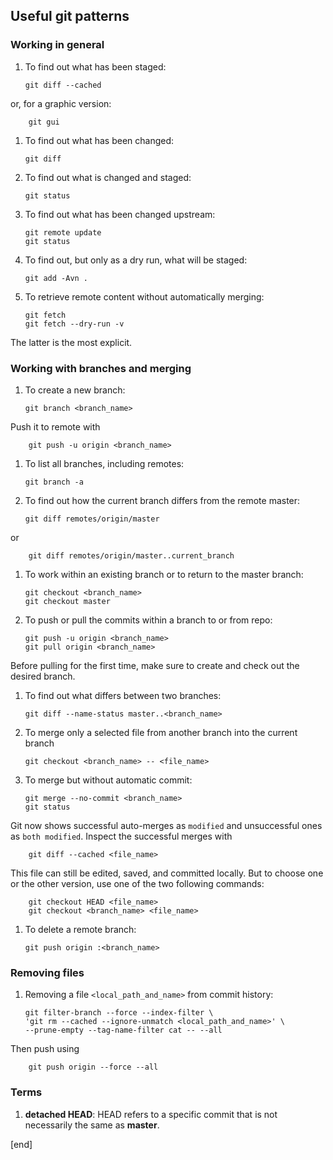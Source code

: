 ## Useful git patterns

### Working in general

 1. To find out what has been staged:

        git diff --cached

   or, for a graphic version:

        git gui

 1. To find out what has been changed:

        git diff

 1. To find out what is changed and staged:

        git status

 1. To find out what has been changed upstream:

        git remote update
        git status

 1. To find out, but only as a dry run, what will be staged:

        git add -Avn .

 1. To retrieve remote content without automatically merging:

        git fetch
        git fetch --dry-run -v

   The latter is the most explicit.

### Working with branches and merging

 1. To create a new branch:

        git branch <branch_name>

   Push it to remote with

        git push -u origin <branch_name>

 1. To list all branches, including remotes:

        git branch -a

 1. To find out how the current branch differs from the remote master:

        git diff remotes/origin/master

   or

        git diff remotes/origin/master..current_branch

 1. To work within an existing branch or to return to the master branch:

        git checkout <branch_name>
        git checkout master

 1. To push or pull the commits within a branch to or from repo:

        git push -u origin <branch_name>
        git pull origin <branch_name>

   Before pulling for the first time, make sure to create and check out the desired branch.

 1. To find out what differs between two branches:

        git diff --name-status master..<branch_name>

 1. To merge only a selected file from another branch into the current branch

        git checkout <branch_name> -- <file_name>

 1. To merge but without automatic commit:

        git merge --no-commit <branch_name>
        git status

   Git now shows successful auto-merges as `modified` and unsuccessful ones as `both modified`. Inspect the successful merges with

        git diff --cached <file_name>

   This file can still be edited, saved, and committed locally. But to choose one or the other version, use one of the two following commands:

        git checkout HEAD <file_name>
        git checkout <branch_name> <file_name>

 1. To delete a remote branch:

        git push origin :<branch_name>

### Removing files

 1. Removing a file `<local_path_and_name>` from commit history:

        git filter-branch --force --index-filter \
        'git rm --cached --ignore-unmatch <local_path_and_name>' \
        --prune-empty --tag-name-filter cat -- --all

   Then push using

        git push origin --force --all

### Terms

 1. **detached HEAD**: HEAD refers to a specific commit that is not necessarily the same as **master**.

[end]
